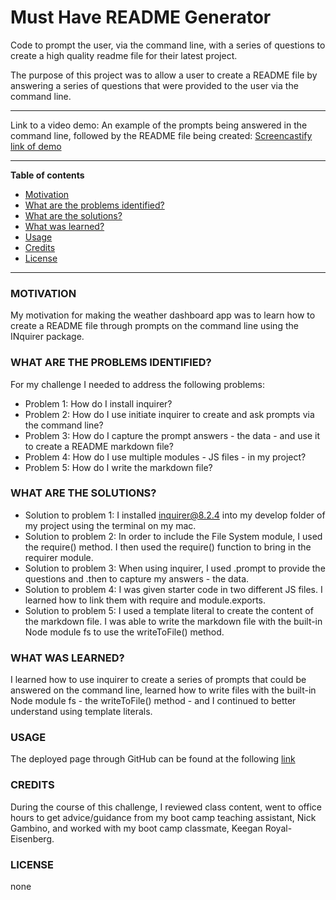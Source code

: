 # Must Have README Generator

Code to prompt the user, via the command line, with a series of questions to create a high quality readme file for their latest project.

The purpose of this project was to allow a user to create a README file by answering a series of questions that were provided to the user via the command line.

---

Link to a video demo: An example of the prompts being answered in the command line, followed by the README file being created:
[Screencastify link of demo](https://drive.google.com/file/d/1bQgsj2VhZjOn-KgFtz4F8jdeFYCok3EN/view?usp=drive_link)

---

**Table of contents**

- [Motivation](#item-one)
- [What are the problems identified?](#item-two)
- [What are the solutions?](#item-three)
- [What was learned?](#item-four)
- [Usage](#item-five)
- [Credits](#item-six)
- [License](#item-seven)

---

<a id="item-one"></a>

### MOTIVATION

My motivation for making the weather dashboard app was to learn how to create a README file through prompts on the command line using the INquirer package.

<a id="item-two"></a>

### WHAT ARE THE PROBLEMS IDENTIFIED?

For my challenge I needed to address the following problems:

- Problem 1: How do I install inquirer?
- Problem 2: How do I use initiate inquirer to create and ask prompts via the command line?
- Problem 3: How do I capture the prompt answers - the data - and use it to create a README markdown file?
- Problem 4: How do I use multiple modules - JS files - in my project?
- Problem 5: How do I write the markdown file?

<a id="item-three"></a>

### WHAT ARE THE SOLUTIONS?

- Solution to problem 1: I installed inquirer@8.2.4 into my develop folder of my project using the terminal on my mac.
- Solution to problem 2: In order to include the File System module, I used the require() method. I then used the require() function to bring in the requirer module.
- Solution to problem 3: When using inquirer, I used .prompt to provide the questions and .then to capture my answers - the data.
- Solution to problem 4: I was given starter code in two different JS files. I learned how to link them with require and module.exports.
- Solution to problem 5: I used a template literal to create the content of the markdown file. I was able to write the markdown file with the built-in Node module fs to use the writeToFile() method.

<a id="item-four"></a>

### WHAT WAS LEARNED?

I learned how to use inquirer to create a series of prompts that could be answered on the command line, learned how to write files with the built-in Node module fs - the writeToFile() method - and I continued to better understand using template literals.

<a id="item-five"></a>

### USAGE

The deployed page through GitHub can be found at the following [link](https://alexahnbaum.github.io/Challenge_6_How-s_The_Weather-/)

<a id="item-six"></a>

### CREDITS

During the course of this challenge, I reviewed class content, went to office hours to get advice/guidance from my boot camp teaching assistant, Nick Gambino, and worked with my boot camp classmate, Keegan Royal-Eisenberg.

<a id="item-seven"></a>

### LICENSE

none
